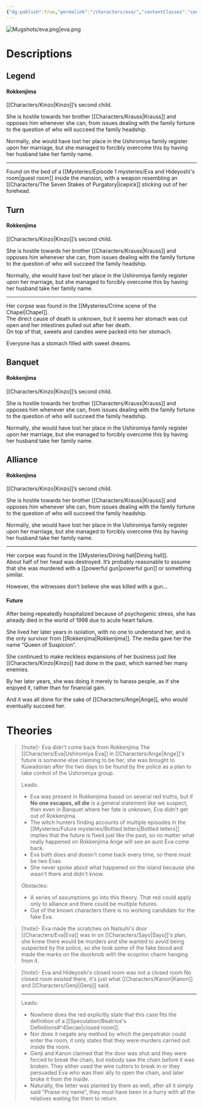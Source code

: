 ```yaml
---
{"dg-publish":true,"permalink":"/characters/eva/","contentClasses":"center-headings","tags":["ushiromiya"]}
---
```



![Mugshots/eva.png|eva.png](/img/user/Mugshots/eva.png)

# Descriptions

## Legend
#### Rokkenjima

[[Characters/Kinzo\|Kinzo]]’s second child.

She is hostile towards her brother [[Characters/Krauss\|Krauss]] and opposes him whenever she can, from issues dealing with the family fortune to the question of who will succeed the family headship.

Normally, she would have lost her place in the Ushiromiya family register upon her marriage, but she managed to forcibly overcome this by having her husband take her family name.

---
Found on the bed of a [[Mysteries/Episode 1 mysteries/Eva and Hideyoshi's room\|guest room]] inside the mansion, with a weapon resembling an [[Characters/The Seven Stakes of Purgatory\|icepick]] sticking out of her forehead.
## Turn
#### Rokkenjima

[[Characters/Kinzo\|Kinzo]]’s second child.

She is hostile towards her brother [[Characters/Krauss\|Krauss]] and opposes him whenever she can, from issues dealing with the family fortune to the question of who will succeed the family headship.

Normally, she would have lost her place in the Ushiromiya family register upon her marriage, but she managed to forcibly overcome this by having her husband take her family name.

---
Her corpse was found in the [[Mysteries/Crime scene of the Chapel\|Chapel]].  
The direct cause of death is unknown, but it seems her stomach was cut open and her intestines pulled out after her death.  
On top of that, sweets and candies were packed into her stomach.  

Everyone has a stomach filled with sweet dreams.
## Banquet
#### Rokkenjima

[[Characters/Kinzo\|Kinzo]]’s second child.

She is hostile towards her brother [[Characters/Krauss\|Krauss]] and opposes him whenever she can, from issues dealing with the family fortune to the question of who will succeed the family headship.

Normally, she would have lost her place in the Ushiromiya family register upon her marriage, but she managed to forcibly overcome this by having her husband take her family name.
## Alliance
#### Rokkenjima

[[Characters/Kinzo\|Kinzo]]’s second child.

She is hostile towards her brother [[Characters/Krauss\|Krauss]] and opposes him whenever she can, from issues dealing with the family fortune to the question of who will succeed the family headship.

Normally, she would have lost her place in the Ushiromiya family register upon her marriage, but she managed to forcibly overcome this by having her husband take her family name.

---
Her corpse was found in the [[Mysteries/Dining hall\|Dining hall]].  
About half of her head was destroyed. It’s probably reasonable to assume that she was murdered with a [[powerful gun\|powerful gun]] or something similar.  

However, the witnesses don’t believe she was killed with a gun...
#### Future

After being repeatedly hospitalized because of psychogenic stress, she has already died in the world of 1998 due to acute heart failure.

She lived her later years in isolation, with no one to understand her, and is the only survivor from [[Rokkenjima\|Rokkenjima]]. The media gave her the name “Queen of Suspicion”.

She continued to make reckless expansions of her business just like [[Characters/Kinzo\|Kinzo]] had done in the past, which earned her many enemies.

By her later years, she was doing it merely to harass people, as if she enjoyed it, rather than for financial gain.

And it was all done for the sake of [[Characters/Ange\|Ange]], who would eventually succeed her.
# Theories


<div class="transclusion internal-embed is-loaded"><div class="markdown-embed">



> [!note]- Eva didn't come back from Rokkenjima
> The [[Characters/Eva\|Ushiromiya Eva]] in [[Characters/Ange\|Ange]]'s future is someone else claiming to be her, she was brought to Kuwadorian after the two days to be found by the police as a plan to take control of the Ushiromiya group.
> 
> Leads:
> - Eva was present in Rokkenjima based on several red truths, but if **No one escapes, all die** is a general statement like we suspect, then even in Banquet where her fate is unknown, Eva didn't get out of Rokkenjima.
> - The witch hunters finding accounts of multiple episodes in the [[Mysteries/Future mysteries/Bottled letters\|Bottled letters]] implies that the future is fixed just like the past, so no matter what really happened on Rokkenjima Ange will see an aunt Eva come back.
> - Eva both does and doesn't come back every time, so there must be two Evas.
> - She never spoke about what happened on the island because she wasn't there and didn't know.
> 
> Obstacles:
> - A series of assumptions go into this theory. That red could apply only to alliance and there could be multiple futures.
> - Out of the known characters there is no working candidate for the fake Eva.

</div></div>



<div class="transclusion internal-embed is-loaded"><div class="markdown-embed">



> [!note]- Eva made the scratches on Natsuhi's door
> [[Characters/Eva\|Eva]] was in on [[Characters/Sayo\|Sayo]]'s plan, she knew there would be murders and she wanted to avoid being suspected by the police, so she took some of the fake blood and made the marks on the doorknob with the scoprion charm hanging from it.
> 

</div></div>



<div class="transclusion internal-embed is-loaded"><div class="markdown-embed">



> [!note]- Eva and Hideyoshi's closed room was not a closed room
> No closed room existed there, it's just what [[Characters/Kanon\|Kanon]] and [[Characters/Genji\|Genji]] said.
> 
> ---
> Leads:
> - Nowhere does the red explicitly state that this case fits the definition of a [[Speculation/Beatrice's Definitions#^45ecae\|closed room]].
> - Nor does it negate any method by which the perpetrator could enter the room, it only states that they were murders carried out inside the room.
> - Genji and Kanon claimed that the door was shut and they were forced to break the chain, but nobody saw the chain before it was broken. They either used the wire cutters to break in or they persuaded Eva who was their ally to open the chain, and later broke it from the inside.
> - Naturally, the letter was planted by them as well, after all it simply said "Praise my name", they must have been in a hurry with all the relatives waiting for them to return.

</div></div>
 
